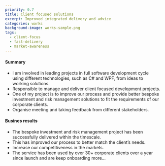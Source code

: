```yaml
---
priority: 0.7
title: Client focused solutions 
excerpt: Improved integrated delivery and advice 
categories: works
background-image: works-sample.png
tags:
  - client-focus
  - fast-delivery
  - market-awareness
---
```


#### Summary

- I am involved in leading projects in full software development cycle using different technologies, such as C# and WPF, from ideas to working solutions.
- Responsible to manage and deliver client focused development projects.
- One of my project is to improve our process and provide better bespoke investment and risk management solutions to fit the requirements of our corporate clients.  
- Organise meeting and taking feedback from different stakeholders.  

#### Busines results
- The bespoke investment and risk management project has been successfully delivered within the timescale.  
- This has improved our process to better match the client’s needs.
- Increase our competitiveness in the markets.  
- The service has been used by over 30+ corporate clients over a year since launch and are keep onboarding more...